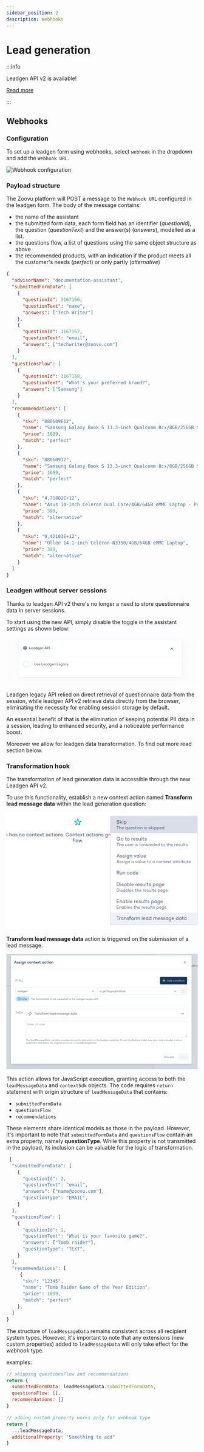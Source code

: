 ```yaml
---
sidebar_position: 2
description: Webhooks
---
```

# Lead generation

:::info

Leadgen API v2 is available!

[Read more](#leadgen-without-server-sessions)

:::

## Webhooks

### Configuration

To set up a leadgen form using webhooks, select `webhook` in the dropdown and add the `Webhook URL`.

![Webhook configuration](/img/docs/conv/leadgen-webhook.png)

### Payload structure

The Zoovu platform will POST a message to the `Webhook URL` configured in the leadgen form. The body of the message contains:

- the name of the assistant
- the submitted form data, each form field has an identifier (*questionId*), the question (*questionText*) and the answer(s) (*answers*), modelled as a list.
- the questions flow, a list of questions using the same object structure as above
- the recommended products, with an indication if the product meets all the customer's needs (*perfect*) or only partly (*alternative*)

```json
{
  "advisorName": "documentation-assistant",
  "submittedFormData": [
    {
      "questionId": 3167166,
      "questionText": "name",
      "answers": ["Tech Writer"]
    },
    {
      "questionId": 3167167,
      "questionText": "email",
      "answers": ["techwriter@zoovu.com"]
    }
  ],
  "questionsFlow": [
    {
      "questionId": 3167168,
      "questionText": "What's your preferred brand?",
      "answers": ["Samsung"]
    }
  ],
  "recommendations": [
    {
      "sku": "880609E12",
      "name": "Samsung Galaxy Book S 13.3-inch Qualcomm 8cx/8GB/256GB SSD Laptop with 4G - Mercury Grey",
      "price": 1699,
      "match": "perfect"
    },
    {
      "sku": "88060912",
      "name": "Samsung Galaxy Book S 13.3-inch Qualcomm 8cx/8GB/256GB SSD Laptop with 4G - Earthy Gold",
      "price": 1699,
      "match": "perfect"
    },
    {
      "sku": "4,71802E+12",
      "name": "Asus 14-inch Celeron Dual Core/4GB/64GB eMMC Laptop - Pearl White",
      "price": 399,
      "match": "alternative"
    },
    {
      "sku": "9,42103E+12",
      "name": "Ollee 14.1-inch Celeron-N3350/4GB/64GB eMMC Laptop",
      "price": 399,
      "match": "alternative"
    }
  ]
}

```

### Leadgen without server sessions

Thanks to leadgen API v2 there's no longer a need to store questionnaire data in server sessions.

To start using the new API, simply disable the toggle in the assistant settings as shown below:

![Webhook configuration](./pics/leadgen-settings.png)

Leadgen legacy API relied on direct retrieval of questionnaire data from the session, while leadgen API v2 retrieve data directly from the browser, eliminating the necessity for enabling session storage by default.

An essential benefit of that is the elimination of keeping potential PII data in a session, leading to enhanced security, and a noticeable performance boost.

Moreover we allow for leadgen data transformation. To find out more read section below.

### Transformation hook

The transformation of lead generation data is accessible through the new Leadgen API v2.

To use this functionality, establish a new context action named **Transform lead message data** within the lead generation question:

![Leadgen context actions](./pics/leadgen-context-actions.png)

**Transform lead message data** action is triggered on the submission of a lead message.

![Transform lead message data](./pics/transform-lead-message-data.png)

This action allows for JavaScript execution, granting access to both the `leadMessageData` and `contextSdk` objects. The code requires `return` statement with origin structure of `leadMessageData` that contains:

- `submittedFormData`
- `questionsFlow`
- `recommendations`

These elements share identical models as those in the payload. However, it's important to note that `submittedFormData` and `questionsFlow` contain an extra property, namely **questionType**. While this property is not transmitted in the payload, its inclusion can be valuable for the logic of transformation.


```js
 {
  "submittedFormData": [
    {
      "questionId": 2,
      "questionText": "email",
      "answers": ["name@zoovu.com"],
      "questionType": "EMAIL",
    }
  ],
  "questionsFlow": [
    {
      "questionId": 1,
      "questionText": "What is your favorite game?",
      "answers": ["Tomb raider"],
      "questionType": "TEXT",
    }
  ],
  "recommendations": [
     {
      "sku": "12345",
      "name": "Tomb Raider Game of the Year Edition",
      "price": 1699,
      "match": "perfect"
    },
  ]
}
```


The structure of `leadMessageData` remains consistent across all recipient system types. However, it's important to note that any extensions (new custom properties) added to `leadMessageData` will only take effect for the *webhook* type.

examples:

```js
// skipping questionsFlow and recommendations
return {
  submittedFormData: leadMessageData.submittedFormData,
  questionsFlow: [],
  recommendations: []
}
```

```js
// adding custom property works only for webhook type
return {
  ...leadMessageData,
  additionalProperty: "Something to add"
}
```
